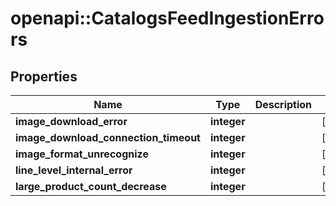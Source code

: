 # openapi::CatalogsFeedIngestionErrors


## Properties
Name | Type | Description | Notes
------------ | ------------- | ------------- | -------------
**image_download_error** | **integer** |  | [optional] 
**image_download_connection_timeout** | **integer** |  | [optional] 
**image_format_unrecognize** | **integer** |  | [optional] 
**line_level_internal_error** | **integer** |  | [optional] 
**large_product_count_decrease** | **integer** |  | [optional] 


